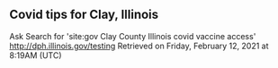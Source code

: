 ## Covid tips for Clay, Illinois

Ask Search for 'site:gov Clay County Illinois covid vaccine access'
http://dph.illinois.gov/testing
Retrieved on Friday, February 12, 2021 at 8:19AM (UTC)